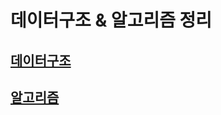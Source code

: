 # 데이터구조 & 알고리즘 정리

## [데이터구조](https://github.com/Semibro/DataStructure_Algorithm/tree/main/Data_Structure)

## [알고리즘](https://github.com/Semibro/DataStructure_Algorithm/tree/main/Algorithm)